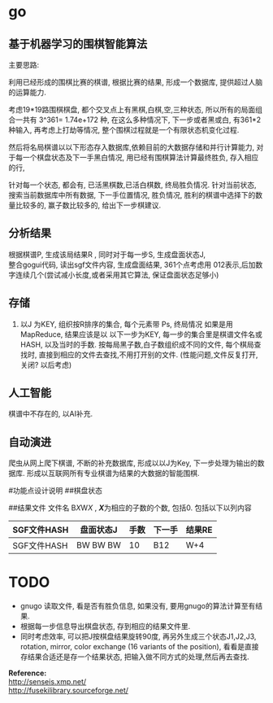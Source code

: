 # go

## 基于机器学习的围棋智能算法

主要思路:

利用已经形成的围棋比赛的棋谱,  根据比赛的结果, 形成一个数据库, 提供超过人脑的运算能力.

考虑19\*19路围棋棋盘, 都个交叉点上有黑棋,白棋,空,三种状态,  所以所有的局面组合一共有 3^361= 1.74e+172 种,  在这么多种情况下, 下一步或者黑或白, 有361*2 种输入, 再考虑上打劫等情况,  整个围棋过程就是一个有限状态机变化过程. 

然后将名局棋谱以以下形态存入数据库,依赖目前的大数据存储和并行计算能力,  对于每一个棋盘状态及下一手黑白情况, 用已经有围棋算法计算最终胜负, 存入相应的行, 

针对每一个状态, 都会有, 已活黑棋数,已活白棋数,  终局胜负情况.
针对当前状态, 搜索当前数据库中所有数据,  下一手位置情况, 胜负情况, 胜利的棋谱中选择下的数量比较多的, 赢子数比较多的, 给出下一步棋建议.

## 分析结果
 根据棋谱P, 生成该局结果R , 同时对于每一步S, 生成盘面状态J,  
 整合gogui代码,  读出sgf文件内容,  生成盘面结果,   361个点考虑用 012表示,后加数字连续几个(尝试减小长度,或者采用其它算法, 保证盘面状态足够小)

## 存储	 
1. 以J 为KEY, 组织按R排序的集合, 每个元素带 Ps,  终局情况
    如果是用MapReduce,  结果应该是以  以下一步为KEY,  每一步的集合里是棋谱文件名或HASH, 以及当时的手数.
	按每局黑子数,白子数组织成不同的文件, 每个棋局查找时, 直接到相应的文件去查找,不用打开别的文件. (性能问题,文件反复打开,关闭? 以后考虑)

## 人工智能
   棋谱中不存在的, 以AI补充.

## 自动演进
   爬虫从网上爬下棋谱, 不断的补充数据库, 形成以以J为Key, 下一步处理为输出的数据库. 形成以互联网所有专业棋谱为结果的大数据的智能围棋.

#功能点设计说明
##棋盘状态

##结果文件
文件名 B*X*W*X* , ***X***为相应的子数的个数, 包括0.
包括以下以列内容    

| SGF文件HASH | 盘面状态J | 手数 | 下一手 | 结果RE |
| ---------- | -------- |-----| ----- | ----- |
| SGF文件HASH | BW BW BW | 10  | B12   | W+4 |

# TODO 
* gnugo 读取文件,  看是否有胜负信息, 如果没有, 要用gnugo的算法计算至有结果. 
* 根据每一步信息导出棋盘状态, 存到相应的结果文件里.
* 同时考虑效率, 可以把J按棋盘结果旋转90度, 再另外生成三个状态J1,J2,J3,    rotation, mirror, color exchange (16 variants of the position), 看看是直接存结果合适还是存一个结果状态,  把输入做不同方式的处理,然后再去查找.

**Reference:**  
http://senseis.xmp.net/  
http://fusekilibrary.sourceforge.net/